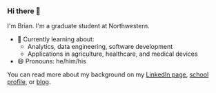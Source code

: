 ### Hi there 👋

I'm Brian. I'm a graduate student at Northwestern.

- 🌱 Currently learning about:
  - Analytics, data engineering, software development
  - Applications in agriculture, healthcare, and medical devices
- 😄 Pronouns: he/him/his

<!-- Badges courtesy of https://github.com/terrytangyuan and https://shields.io/ -->

You can read more about my background on my [LinkedIn page](https://www.linkedin.com/in/brianrice3), [school profile](https://www.mccormick.northwestern.edu/analytics/people/students/class-of-2021/rice-brian.html), or [blog](https://brianrice2.github.io/about.html).
